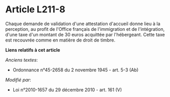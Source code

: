 # Article L211-8

Chaque demande de validation d'une attestation d'accueil donne lieu à la perception, au profit de l'Office français de
l'immigration et de l'intégration, d'une taxe d'un montant de 30 euros acquittée par l'hébergeant. Cette taxe est recouvrée
comme en matière de droit de timbre.

**Liens relatifs à cet article**

_Anciens textes_:

  - Ordonnance n°45-2658 du 2 novembre 1945 - art. 5-3 (Ab)

_Modifié par_:

  - Loi n°2010-1657 du 29 décembre 2010 - art. 161 (V)
